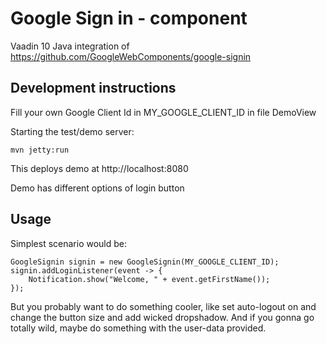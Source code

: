 # Google Sign in - component

Vaadin 10 Java integration of https://github.com/GoogleWebComponents/google-signin

## Development instructions

Fill your own Google Client Id in MY_GOOGLE_CLIENT_ID in file DemoView



Starting the test/demo server:
```
mvn jetty:run
```

This deploys demo at http://localhost:8080

Demo has different options of login button

## Usage

Simplest scenario would be:

```
GoogleSignin signin = new GoogleSignin(MY_GOOGLE_CLIENT_ID);
signin.addLoginListener(event -> {
    Notification.show("Welcome, " + event.getFirstName());
});
```

But you probably want to do something cooler, like set auto-logout on and change the button size and add wicked dropshadow. And if you gonna go totally wild, maybe do something with the user-data provided.

